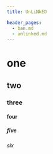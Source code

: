 ```yaml
---
title: UnLiNkED

header_pages:
  - ban.md
  - unlinked.md
---
```


# one

## two

### three

#### four

##### five

###### six
